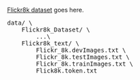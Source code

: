 [Flickr8k dataset](http://nlp.cs.illinois.edu/HockenmaierGroup/Framing_Image_Description/KCCA.html) goes here.

<pre>
data/ \
    Flickr8k_Dataset/ \
        ...\
    Flickr8k_text/ \
        Flickr_8k.devImages.txt \
        Flickr_8k.testImages.txt \
        Flickr_8k.trainImages.txt \
        Flick8k.token.txt
</pre>
